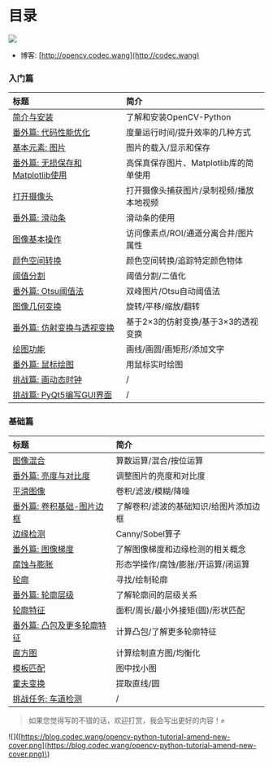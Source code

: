 # 目录

![](http://blog.codec.wang/opencv-python-tutorial-amend-new-cover.png)

* 博客: [http://opencv.codec.wang](http://codec.wang)

### 入门篇

| 标题 | 简介 |
| :--- | :--- |
| [简介与安装](01-Introduction-and-Installation) | 了解和安装OpenCV-Python |
| [番外篇: 代码性能优化](Extra-01-Code-Optimization) | 度量运行时间/提升效率的几种方式 |
| [基本元素: 图片](02-Basic-Element-Image) | 图片的载入/显示和保存 |
| [番外篇: 无损保存和Matplotlib使用](Extra-02-High-Quality-Save-and-Matplotlib) | 高保真保存图片、Matplotlib库的简单使用 |
| [打开摄像头](03-Open-Camera) | 打开摄像头捕获图片/录制视频/播放本地视频 |
| [番外篇: 滑动条](Extra-03-Trackbar) | 滑动条的使用 |
| [图像基本操作](04-Basic-Operations) | 访问像素点/ROI/通道分离合并/图片属性 |
| [颜色空间转换](05-Changing-Colorspaces) | 颜色空间转换/追踪特定颜色物体 |
| [阈值分割](06-Image-Thresholding) | 阈值分割/二值化 |
| [番外篇: Otsu阈值法](Extra-04-Otsu-Thresholding) | 双峰图片/Otsu自动阈值法 |
| [图像几何变换](07-Image-Geometric-Transformation) | 旋转/平移/缩放/翻转 |
| [番外篇: 仿射变换与透视变换](Extra-05-Warpaffine-Warpperspective) | 基于2×3的仿射变换/基于3×3的透视变换 |
| [绘图功能](08-Drawing-Function) | 画线/画圆/画矩形/添加文字 |
| [番外篇: 鼠标绘图](Extra-06-Drawing-with-Mouse) | 用鼠标实时绘图 |
| [挑战篇: 画动态时钟](Challenge-01-Draw-Dynamic-Clock) | / |
| [挑战篇: PyQt5编写GUI界面](Challenge-02-Create-GUI-with-PyQt5) | / |

### 基础篇

| 标题 | 简介 |
| :--- | :--- |
| [图像混合](09-Image-Blending) | 算数运算/混合/按位运算 |
| [番外篇: 亮度与对比度](Extra-07-Contrast-and-Brightness) | 调整图片的亮度和对比度 |
| [平滑图像](10-Smoothing-Images) | 卷积/滤波/模糊/降噪 |
| [番外篇: 卷积基础-图片边框](Extra-08-Padding-and-Convolution) | 了解卷积/滤波的基础知识/给图片添加边框 |
| [边缘检测](11-Edge-Detection) | Canny/Sobel算子 |
| [番外篇: 图像梯度](Extra-09-Image-Gradients) | 了解图像梯度和边缘检测的相关概念 |
| [腐蚀与膨胀](12-Erode-and-Dilate) | 形态学操作/腐蚀/膨胀/开运算/闭运算 |
| [轮廓](13-Contours) | 寻找/绘制轮廓 |
| [番外篇: 轮廓层级](Extra-10-Contours-Hierarchy) | 了解轮廓间的层级关系 |
| [轮廓特征](14-Contour-Features) | 面积/周长/最小外接矩\(圆\)/形状匹配 |
| [番外篇: 凸包及更多轮廓特征](Extra-11-Convex-Hull) | 计算凸包/了解更多轮廓特征 |
| [直方图](15-Histograms) | 计算绘制直方图/均衡化 |
| [模板匹配](16-Template-Matching) | 图中找小图 |
| [霍夫变换](17-Hough-Transform) | 提取直线/圆 |
| [挑战任务: 车道检测](Challenge-03-Lane-Road-Detection) | / |

> 如果您觉得写的不错的话，欢迎打赏，我会写出更好的内容！✊

!\[\]\([https://blog.codec.wang/opencv-python-tutorial-amend-new-cover.png](https://blog.codec.wang/opencv-python-tutorial-amend-new-cover.png)\)

